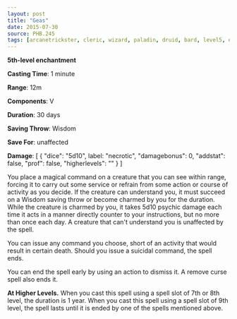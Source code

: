 ```yaml
---
layout: post
title: "Geas"
date: 2015-07-30
source: PHB.245
tags: [arcanetrickster, cleric, wizard, paladin, druid, bard, level5, enchantment]
---
```


**5th-level enchantment**

**Casting Time**: 1 minute

**Range**: 12m

**Components**: V

**Duration**: 30 days

**Saving Throw**: Wisdom

**Save For**: unaffected

**Damage**: [ { "dice": "5d10", label: "necrotic", "damagebonus": 0, "addstat": false, "prof": false, "higherlevels": "" } ]

You place a magical command on a creature that you can see within range, forcing it to carry out some service or refrain from some action or course of activity as you decide. If the creature can understand you, it must succeed on a Wisdom saving throw or become charmed by you for the duration. While the creature is charmed by you, it takes 5d10 psychic damage each time it acts in a manner directly counter to your instructions, but no more than once each day. A creature that can't understand you is unaffected by the spell.

You can issue any command you choose, short of an activity that would result in certain death. Should you issue a suicidal command, the spell ends.

You can end the spell early by using an action to dismiss it. A remove curse spell also ends it.

**At Higher Levels.** When you cast this spell using a spell slot of 7th or 8th level, the duration is 1 year. When you cast this spell using a spell slot of 9th level, the spell lasts until it is ended by one of the spells mentioned above.

